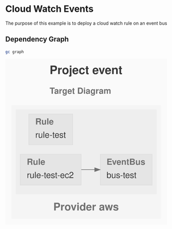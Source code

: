 # Cloud Watch Events

The purpose of this example is to deploy a cloud watch rule on an event bus

## Dependency Graph

```sh
gc graph
```

![GraphTarget](artifacts/diagram-target.svg)
